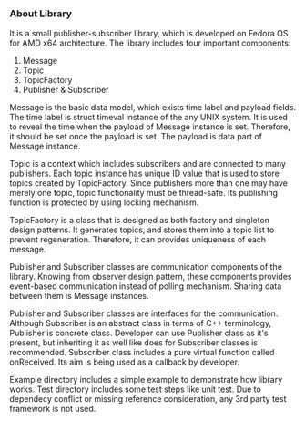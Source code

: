 ### About Library

It is a small publisher-subscriber library, which is developed on Fedora OS for AMD x64 architecture.
The library includes four important components:

 1. Message
 2. Topic
 3. TopicFactory
 4. Publisher & Subscriber

Message is the basic data model, which exists time label and payload fields. The time label is struct 
timeval instance of the any UNIX system. It is used to reveal the time when the payload of Message 
instance is set. Therefore, it should be set once the payload is set. The payload is data part of 
Message instance.

Topic is a context which includes subscribers and are connected to many publishers. Each topic
instance has unique ID value that is used to store topics created by TopicFactory. Since publishers
more than one may have merely one topic, topic functionality must be thread-safe. Its publishing
function is protected by using locking mechanism.

TopicFactory is a class that is designed as both factory and singleton design patterns. It generates
topics, and stores them into a topic list to prevent regeneration. Therefore, it can provides 
uniqueness of each message.

Publisher and Subscriber classes are communication components of the library. Knowing from observer
design pattern, these components provides event-based communication instead of polling mechanism.
Sharing data between them is Message instances.

Publisher and Subscriber classes are interfaces for the communication. Although Subscriber is an
abstract class in terms of C++ terminology, Publisher is concrete class. Developer can use Publisher
class as it's present, but inheriting it as well like does for Subscriber classes is recommended.
Subscriber class includes a pure virtual function called onReceived. Its aim is being used as a
callback by developer.

Example directory includes a simple example to demonstrate how library works. Test directory
includes some test steps like unit test. Due to dependecy conflict or missing reference consideration,
any 3rd party test framework is not used.
